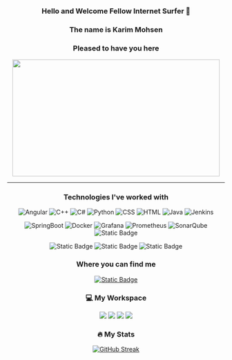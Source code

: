 <div align="center">
 <h3>Hello and Welcome Fellow Internet Surfer 👋 </h3>
  <h3>The name is Karim Mohsen </h3>
    <h3>Pleased to have you here </h3>
</div>
<div align="center">
  <img  src="https://media.giphy.com/media/v1.Y2lkPTc5MGI3NjExMG82bWtwaWNlMXUxeGc3eWduYmQydmswYTFoNWhlcGF6NWk2eGx4ayZlcD12MV9pbnRlcm5hbF9naWZfYnlfaWQmY3Q9Zw/S93TO62iqW3KpUPCAA/giphy.gif" width="480" height="270"/>
</div>
<hr>
<h3 align="center">Technologies I've worked with</h3>
<div align="center"
<p>
  <img src="https://img.shields.io/badge/Angular-DD0031?style=for-the-badge&logo=angular&logoColor=white" alt="Angular">
  <img src="https://img.shields.io/badge/C%2B%2B-00599C?style=for-the-badge&logo=c%2B%2B&logoColor=white" alt="C++">
  <img src="https://img.shields.io/badge/C%23-239120?style=for-the-badge&logo=c-sharp&logoColor=white" alt="C#">
  <img src="https://img.shields.io/badge/Python-3776AB?style=for-the-badge&logo=python&logoColor=white" alt="Python">
  <img src="https://img.shields.io/badge/CSS-239120?&style=for-the-badge&logo=css3&logoColor=white" alt="CSS">
  <img src="https://img.shields.io/badge/HTML5-E34F26?style=for-the-badge&logo=html5&logoColor=white" alt="HTML">
  <img src="https://img.shields.io/badge/Java-ED8B00?style=for-the-badge&logo=java&logoColor=white" alt="Java">
  <img alt="Jenkins" src="https://img.shields.io/badge/jenkins-0?style=for-the-badge&logo=jenkins&logoColor=white&labelColor=red&color=red">
  
</p>
<p>
    <img src="https://img.shields.io/badge/SpringBoot-0?style=for-the-badge&logo=springboot&logoColor=white" alt="SpringBoot">
    <img alt="Docker" src="https://img.shields.io/badge/docker-0?style=for-the-badge&logo=docker&logoColor=white&labelColor=%232496ED&color=%232496ED">
    <img alt="Grafana" src="https://img.shields.io/badge/grafana-0?style=for-the-badge&logo=grafana&logoColor=white&labelColor=%23F46800&color=%23F46800">
    <img alt="Prometheus" src="https://img.shields.io/badge/prometheus-0?style=for-the-badge&logo=prometheus&logoColor=white&labelColor=%23E6522C&color=%23E6522C">
    <img alt="SonarQube" src="https://img.shields.io/badge/sonarqube-0?style=for-the-badge&logo=sonarqube&logoColor=white&labelColor=%234E9BCD&color=%234E9BCD">
<img alt="Static Badge" src="https://img.shields.io/badge/sonatype-black?style=for-the-badge&logo=sonatype&logoColor=white&labelColor=%231B1C30&color=%231B1C30">

</p>
<p>
    <img alt="Static Badge" src="https://img.shields.io/badge/mysql-black?style=for-the-badge&logo=mysql&logoColor=white&labelColor=%235865F2&color=%235865F2">
    <img alt="Static Badge" src="https://img.shields.io/badge/postman-black?style=for-the-badge&logo=postman&logoColor=white&labelColor=%23FF6C37&color=%23FF6C37">
    <img alt="Static Badge" src="https://img.shields.io/badge/postgresql-black?style=for-the-badge&logo=postgresql&logoColor=white&labelColor=%234169E1&color=%234169E1">


</p>
<h3 align="center">Where you can find me</h3>
<a href="https://steamcommunity.com/id/razer_dazer/"><img alt="Static Badge" src="https://img.shields.io/badge/steam_profile-black?style=for-the-badge&logo=steam&logoColor=white&labelColor=%23000000&color=%23000000">

</a>

<p align='center'>
 
 <h3> 💻 My Workspace</h3>
  <img src="https://img.shields.io/badge/windows-%230078D6.svg?&style=for-the-badge&logo=windows&logoColor=white" />
  <img src="https://img.shields.io/badge/intel-core%20i5%2011th-%230071C5.svg?&style=for-the-badge&logo=intel&logoColor=white" />
  <img src="https://img.shields.io/badge/RAM-24GB-%230071C5.svg?&style=for-the-badge&logoColor=white" />
  <img src="https://img.shields.io/badge/nvidia-mx%20350-%2376B900.svg?&style=for-the-badge&logo=nvidia&logoColor=white" />
</p>
 <h3> 🔥 My Stats</h3>

<a href="https://git.io/streak-stats"><img src="http://github-readme-streak-stats.herokuapp.com?user=karimmohsen98&theme=dark" alt="GitHub Streak" /></a>







</div>
